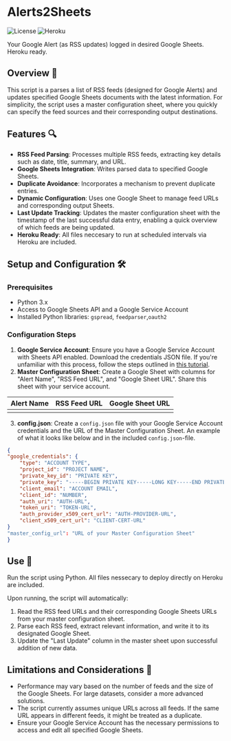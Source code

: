 # Alerts2Sheets
![License](https://img.shields.io/badge/License-MIT-green)
![Heroku](https://img.shields.io/badge/Heroku-purple?logo=heroku&amp;logoColor=white)

Your Google Alert (as RSS updates) logged in desired Google Sheets. Heroku ready.

## Overview 📜
This script is a parses a list of RSS feeds (designed for Google Alerts) and updates specified Google Sheets documents with the latest information. For simplicity, the script uses a master configuration sheet, where you quickly can specify the feed sources and their corresponding output destinations.

## Features 🔍
- **RSS Feed Parsing**: Processes multiple RSS feeds, extracting key details such as date, title, summary, and URL.
- **Google Sheets Integration**: Writes parsed data to specified Google Sheets.
- **Duplicate Avoidance**: Incorporates a mechanism to prevent duplicate entries.
- **Dynamic Configuration**: Uses one Google Sheet to manage feed URLs and corresponding output Sheets.
- **Last Update Tracking**: Updates the master configuration sheet with the timestamp of the last successful data entry, enabling a quick overview of which feeds are being updated.
- **Heroku Ready**: All files neccesary to run at scheduled intervals via Heroku are included.

## Setup and Configuration 🛠️
### Prerequisites
- Python 3.x
- Access to Google Sheets API and a Google Service Account
- Installed Python libraries: `gspread`, `feedparser`,`oauth2`

### Configuration Steps
1. **Google Service Account**: Ensure you have a Google Service Account with Sheets API enabled. Download the credentials JSON file. If you're unfamiliar with this process, follow the steps outlined in [this tutorial](https://aryanirani123.medium.com/read-and-write-data-in-google-sheets-using-python-and-the-google-sheets-api-6e206a242f20).
2. **Master Configuration Sheet**: Create a Google Sheet with columns for "Alert Name", "RSS Feed URL", and "Google Sheet URL". Share this sheet with your service account.

| Alert Name  |  RSS Feed URL | Google Sheet URL  |
| ------------ | ------------ | ------------ |
|   |   |   |

3. **config.json**: Create a `config.json` file with your Google Service Account credentials and the URL of the Master Configuration Sheet. An example of what it looks like below and in the included `config.json`-file.

```json
{
"google_credentials": {
    "type": "ACCOUNT TYPE",
    "project_id": "PROJECT NAME",
    "private_key_id": "PRIVATE KEY",
    "private_key": "-----BEGIN PRIVATE KEY-----LONG KEY-----END PRIVATE KEY-----",
    "client_email": "ACCOUNT EMAIL",
    "client_id": "NUMBER",
    "auth_uri": "AUTH-URL",
    "token_uri": "TOKEN-URL",
    "auth_provider_x509_cert_url": "AUTH-PROVIDER-URL",
    "client_x509_cert_url": "CLIENT-CERT-URL"
}
"master_config_url": "URL of your Master Configuration Sheet"
}
```

## Use 📘

Run the script using Python. All files nessecary to deploy directly on Heroku are included.

Upon running, the script will automatically:

1. Read the RSS feed URLs and their corresponding Google Sheets URLs from your master configuration sheet.
2. Parse each RSS feed, extract relevant information, and write it to its designated Google Sheet.
3. Update the "Last Update" column in the master sheet upon successful addition of new data.

## Limitations and Considerations 🚧

- Performance may vary based on the number of feeds and the size of the Google Sheets. For large datasets, consider a more advanced solutions.
- The script currently assumes unique URLs across all feeds. If the same URL appears in different feeds, it might be treated as a duplicate.
- Ensure your Google Service Account has the necessary permissions to access and edit all specified Google Sheets.
